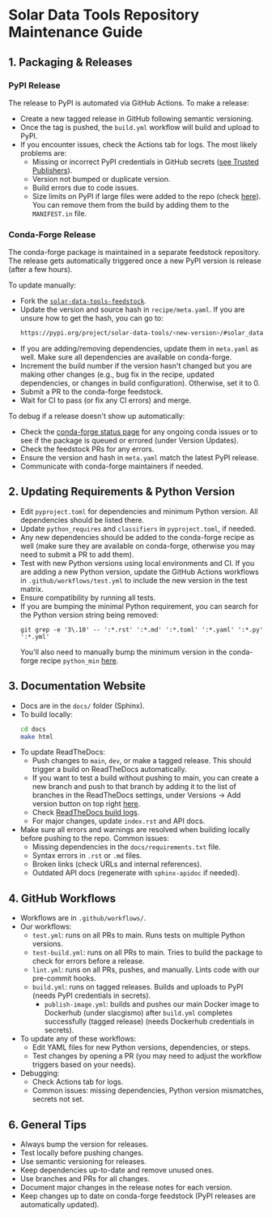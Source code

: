 # Solar Data Tools Repository Maintenance Guide


## 1. Packaging & Releases

### PyPI Release
The release to PyPI is automated via GitHub Actions. To make a release:
- Create a new tagged release in GitHub following semantic versioning.
- Once the tag is pushed, the `build.yml` workflow will build and upload to PyPI.
- If you encounter issues, check the Actions tab for logs. The most likely problems are:
  - Missing or incorrect PyPI credentials in GitHub secrets ([see Trusted Publishers](https://docs.pypi.org/trusted-publishers/adding-a-publisher/)).
  - Version not bumped or duplicate version.
  - Build errors due to code issues.
  - Size limits on PyPI if large files were added to the repo (check [here](https://pypi.org/help/#file-size-limit)).
    You can remove them from the build by adding them to the `MANIFEST.in` file.

### Conda-Forge Release
The conda-forge package is maintained in a separate feedstock repository. The release gets automatically triggered
once a new PyPI version is release (after a few hours).

To update manually:
- Fork the [`solar-data-tools-feedstock`](https://github.com/conda-forge/solar-data-tools-feedstock/).
- Update the version and source hash in `recipe/meta.yaml`. If you are unsure how to get the hash, you can go to:
  ```sh
  https://pypi.org/project/solar-data-tools/<new-version>/#solar_data_tools-<new_version>-py3-none-any.whl
  ```
- If you are adding/removing dependencies, update them in `meta.yaml` as well. Make sure all dependencies are available on conda-forge.
- Increment the build number if the version hasn't changed but you are making other changes (e.g., bug fix in the recipe,
  updated dependencies, or changes in build configuration). Otherwise, set it to 0.
- Submit a PR to the conda-forge feedstock.
- Wait for CI to pass (or fix any CI errors) and merge.

To debug if a release doesn't show up automatically:
- Check the [conda-forge status page](https://conda-forge.org/status/) for any ongoing conda issues or to see if the package
  is queued or errored (under Version Updates).
- Check the feedstock PRs for any errors.
- Ensure the version and hash in `meta.yaml` match the latest PyPI release.
- Communicate with conda-forge maintainers if needed.


## 2. Updating Requirements & Python Version

- Edit `pyproject.toml` for dependencies and minimum Python version. All dependencies should be listed there.
- Update `python_requires` and `classifiers` in `pyproject.toml`, if needed.
- Any new dependencies should be added to the conda-forge recipe as well (make sure they are available on conda-forge,
  otherwise you may need to submit a PR to add them).
- Test with new Python versions using local environments and CI. If you are adding a new Python version, update the
  GitHub Actions workflows in `.github/workflows/test.yml` to include the new version in the test matrix.
- Ensure compatibility by running all tests.
- If you are bumping the minimal Python requirement, you can search for the Python version string being removed:
  ```shell
  git grep -e '3\.10' -- ':*.rst' ':*.md' ':*.toml' ':*.yaml' ':*.py' ':*.yml'
  ```
  You'll also need to manually bump the minimum version in the conda-forge recipe `python_min` [here](https://github.com/conda-forge/solar-data-tools-feedstock/blob/28218e944067d332223aa0cb90e66ecc235df232/recipe/meta.yaml#L3).


## 3. Documentation Website

- Docs are in the `docs/` folder (Sphinx).
- To build locally:
  ```sh
  cd docs
  make html
  ```
- To update ReadTheDocs:
  - Push changes to `main`, `dev`, or make a tagged release. This should trigger a build on ReadTheDocs automatically.
  - If you want to test a build without pushing to main, you can create a new branch and push to that branch by adding
    it to the list of branches in the ReadTheDocs settings, under Versions -> Add version button on top right
    [here](https://app.readthedocs.org/dashboard/solar-data-tools/version/create/).
  - Check [ReadTheDocs build logs](https://readthedocs.org/projects/solar-data-tools/builds/).
  - For major changes, update `index.rst` and API docs.
- Make sure all errors and warnings are resolved when building locally before pushing to the repo. Common issues:
  - Missing dependencies in the `docs/requirements.txt` file.
  - Syntax errors in `.rst` or `.md` files.
  - Broken links (check URLs and internal references).
  - Outdated API docs (regenerate with `sphinx-apidoc` if needed).


## 4. GitHub Workflows

- Workflows are in `.github/workflows/`.
- Our workflows:
  - `test.yml`: runs on all PRs to main. Runs tests on multiple Python versions.
  - `test-build.yml`: runs on all PRs to main. Tries to build the package to check for errors before a release.
  - `lint.yml`: runs on all PRs, pushes, and manually. Lints code with our pre-commit hooks.
  - `build.yml`: runs on tagged releases. Builds and uploads to PyPI (needs PyPI credentials in secrets).
    - `publish-image.yml`: builds and pushes our main Docker image to Dockerhub (under slacgismo) after `build.yml`
      completes successfully (tagged release) (needs Dockerhub credentials in secrets).
- To update any of these workflows:
  - Edit YAML files for new Python versions, dependencies, or steps.
  - Test changes by opening a PR (you may need to adjust the workflow triggers based on your needs).
- Debugging:
  - Check Actions tab for logs.
  - Common issues: missing dependencies, Python version mismatches, secrets not set.


## 6. General Tips

- Always bump the version for releases.
- Test locally before pushing changes.
- Use semantic versioning for releases.
- Keep dependencies up-to-date and remove unused ones.
- Use branches and PRs for all changes.
- Document major changes in the release notes for each version.
- Keep changes up to date on conda-forge feedstock (PyPI releases are automatically updated).
